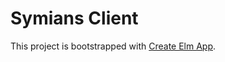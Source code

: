 # Symians Client



This project is bootstrapped with [Create Elm App](https://github.com/halfzebra/create-elm-app).
